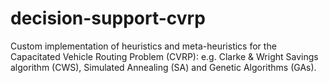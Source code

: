 decision-support-cvrp
=====================

Custom implementation of heuristics and meta-heuristics for the Capacitated Vehicle Routing Problem (CVRP): e.g. Clarke &amp; Wright Savings algorithm (CWS), Simulated Annealing (SA) and Genetic Algorithms (GAs).
